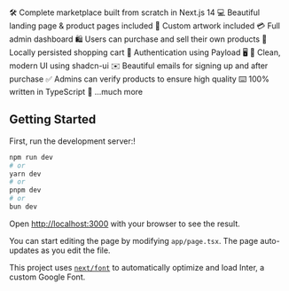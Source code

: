 🛠️ Complete marketplace built from scratch in Next.js 14
💻 Beautiful landing page & product pages included
🎨 Custom artwork included
💳 Full admin dashboard
🛍️ Users can purchase and sell their own products
🛒 Locally persisted shopping cart
🔑 Authentication using Payload
🖥
🌟 Clean, modern UI using shadcn-ui
✉️ Beautiful emails for signing up and after purchase
✅ Admins can verify products to ensure high quality
⌨️ 100% written in TypeScript
🎁 ...much more
## Getting Started

First, run the development server:!
```bash
npm run dev
# or
yarn dev
# or
pnpm dev
# or
bun dev
```

Open [http://localhost:3000](http://localhost:3000) with your browser to see the result.

You can start editing the page by modifying `app/page.tsx`. The page auto-updates as you edit the file.

This project uses [`next/font`](https://nextjs.org/docs/basic-features/font-optimization) to automatically optimize and load Inter, a custom Google Font.

